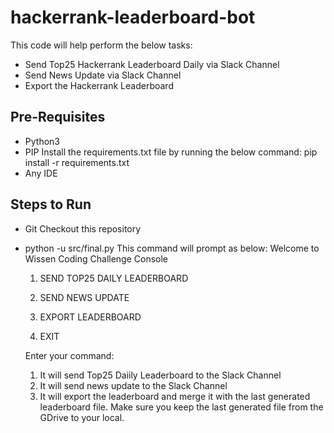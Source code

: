 # hackerrank-leaderboard-bot
This code will help perform the below tasks:
-   Send Top25 Hackerrank Leaderboard Daily via Slack Channel
-   Send News Update via Slack Channel
-   Export the Hackerrank Leaderboard

## Pre-Requisites
-   Python3
-   PIP Install the requirements.txt file by running the below command:
    pip install -r requirements.txt
-   Any IDE

## Steps to Run
-   Git Checkout this repository
-   python -u src/final.py
    This command will prompt as below:
    Welcome to Wissen Coding Challenge Console

    1. SEND TOP25 DAILY LEADERBOARD

    2. SEND NEWS UPDATE

    3. EXPORT LEADERBOARD

    0. EXIT

    Enter your command:

    1) It will send Top25 Daiily Leaderboard to the Slack Channel
    2) It will send news update to the Slack Channel
    3) It will export the leaderboard and merge it with the last generated leaderboard file. Make sure you keep the last generated file from the GDrive to your local.